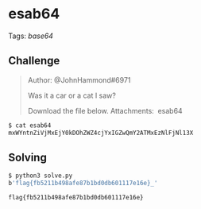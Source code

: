 # esab64

Tags: _base64_

## Challenge
>Author: @JohnHammond#6971
>
>Was it a car or a cat I saw?
>
>Download the file below.
>Attachments:  esab64
>

```bash
$ cat esab64
mxWYntnZiVjMxEjY0kDOhZWZ4cjYxIGZwQmY2ATMxEzNlFjNl13X
```

## Solving

```bash
$ python3 solve.py
b'flag{fb5211b498afe87b1bd0db601117e16e}_'
```

`flag{fb5211b498afe87b1bd0db601117e16e}`
